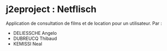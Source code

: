 # j2eproject : Netflisch
Application de consultation de films et de location pour un utilisateur.
Par :
- DELIESSCHE Angelo
- DUBREUCQ Thibaud
- KEMISSI Neal
